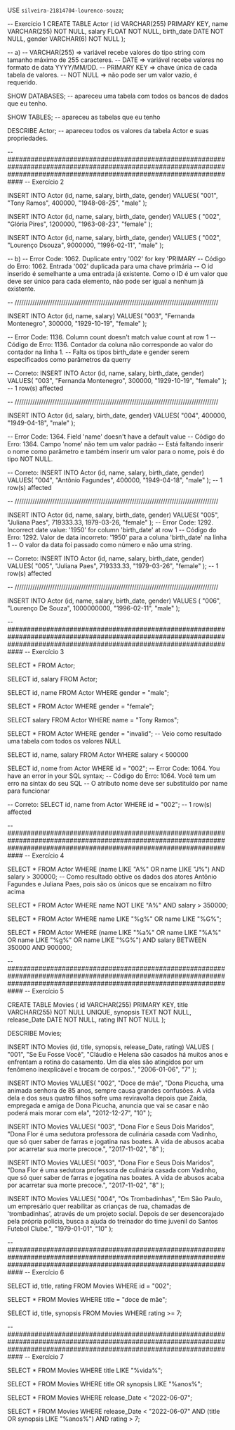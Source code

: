 USE `silveira-21814704-lourenco-souza`;

-- Exercício 1
CREATE TABLE Actor (
	id VARCHAR(255) PRIMARY KEY, 
    name VARCHAR(255) NOT NULL,
    salary FLOAT NOT NULL,
    birth_date DATE NOT NULL,
    gender VARCHAR(6) NOT NULL
);

-- a)
-- VARCHAR(255) => variável recebe valores do tipo string com tamanho máximo de 255 caracteres.
-- DATE => variável recebe valores no formato de data YYYY/MM/DD.
-- PRIMARY KEY => chave única de cada tabela de valores.
-- NOT NULL => não pode ser um valor vazio, é requerido.

SHOW DATABASES;
-- apareceu uma tabela com todos os bancos de dados que eu tenho.

SHOW TABLES;
-- apareceu as tabelas que eu tenho

DESCRIBE Actor;
-- apareceu todos os valores da tabela Actor e suas propriedades.

-- ############################################################################################################################################################################
-- Exercício 2

INSERT INTO Actor (id, name, salary, birth_date, gender)
VALUES(
	"001",
    "Tony Ramos",
    400000,
    "1948-08-25",
    "male"
);

INSERT INTO Actor (id, name, salary, birth_date, gender)
VALUES (
	"002",
    "Glória Pires",
    1200000,
    "1963-08-23",
    "female"
);

INSERT INTO Actor (id, name, salary, birth_date, gender)
VALUES (
	"002",
    "Lourenço Dsouza",
    9000000,
    "1996-02-11",
    "male"
);
 
 -- b)
 -- Error Code: 1062. Duplicate entry '002' for key 'PRIMARY
 -- Código do Erro: 1062. Entrada '002' duplicada para uma chave primária
 -- O id inserido é semelhante a uma entrada já existente. Como o ID é um valor que deve ser único para cada elemento, não pode ser igual a nenhum já existente.
 
 -- ////////////////////////////////////////////////////////////////////////////////////////////
 
 INSERT INTO Actor (id, name, salary)
 VALUES(
   "003", 
   "Fernanda Montenegro",
   300000,
   "1929-10-19", 
   "female"
 );
 
-- Error Code: 1136. Column count doesn't match value count at row 1
-- Código de Erro: 1136. Contador da coluna não corresponde ao valor do contador na linha 1.
-- Falta os tipos birth_date e gender serem especificados como parâmetros da querry

-- Correto: 
 INSERT INTO Actor (id, name, salary, birth_date, gender)
 VALUES(
   "003", 
   "Fernanda Montenegro",
   300000,
   "1929-10-19", 
   "female"
 );
 -- 1 row(s) affected
 
  -- ////////////////////////////////////////////////////////////////////////////////////////////

INSERT INTO Actor (id, salary, birth_date, gender)
VALUES(
  "004",
  400000,
  "1949-04-18", 
  "male"
);

-- Error Code: 1364. Field 'name' doesn't have a default value
-- Código do Erro: 1364. Campo 'nome' não tem um valor padrão
-- Está faltando inserir o nome como parâmetro e também inserir um valor para o nome, pois é do tipo NOT NULL.

-- Correto: 
INSERT INTO Actor (id, name, salary, birth_date, gender)
VALUES(
  "004",
  "Antônio Fagundes",
  400000,
  "1949-04-18", 
  "male"
);
 -- 1 row(s) affected

  -- ////////////////////////////////////////////////////////////////////////////////////////////
  
INSERT INTO Actor (id, name, salary, birth_date, gender)
VALUES(
  "005", 
  "Juliana Paes",
  719333.33,
  1979-03-26, 
  "female"
);
-- Error Code: 1292. Incorrect date value: '1950' for column 'birth_date' at row 1
-- Código do Erro: 1292. Valor de data incorreto: '1950' para a coluna 'birth_date' na linha 1
-- O valor da data foi passado como número e não uma string.

-- Correto:
INSERT INTO Actor (id, name, salary, birth_date, gender)
VALUES(
  "005", 
  "Juliana Paes",
  719333.33,
  "1979-03-26", 
  "female"
);
 -- 1 row(s) affected

  -- ////////////////////////////////////////////////////////////////////////////////////////////

INSERT INTO Actor (id, name, salary, birth_date, gender)
VALUES (
	"006",
    "Lourenço De Souza",
    1000000000,
    "1996-02-11",
    "male"
);

-- ############################################################################################################################################################################
-- Exercício 3

SELECT * FROM Actor;

SELECT id, salary FROM Actor;

SELECT id, name FROM Actor
WHERE gender = "male";

SELECT * FROM Actor
WHERE gender = "female";

SELECT salary FROM Actor
WHERE name = "Tony Ramos";

SELECT * FROM Actor
WHERE gender = "invalid";
-- Veio como resultado uma tabela com todos os valores NULL

SELECT id, name, salary FROM Actor
WHERE salary < 500000

SELECT id, nome from Actor WHERE id = "002";
-- Error Code: 1064. You have an error in your SQL syntax;
-- Código do Erro: 1064. Você tem um erro na síntax do seu SQL
-- O atributo nome deve ser substituído por name para funcionar

-- Correto:
SELECT id, name from Actor WHERE id = "002";
 -- 1 row(s) affected

-- ############################################################################################################################################################################
-- Exercício 4

SELECT * FROM Actor
WHERE (name LIKE "A%" OR name LIKE "J%") AND salary > 300000;
-- Como resultado obtive os dados dos atores Antônio Fagundes e Juliana Paes, pois são os únicos que se encaixam no filtro acima

SELECT * FROM Actor
WHERE name NOT LIKE "A%" AND salary > 350000;

SELECT * FROM Actor
WHERE name LIKE "%g%" OR name LIKE "%G%";

SELECT * FROM Actor 
WHERE (name LIKE "%a%" OR name LIKE "%A%" OR name LIKE "%g%" OR name LIKE "%G%") 
AND salary BETWEEN 350000 AND  900000;

-- ############################################################################################################################################################################
-- Exercício 5

CREATE TABLE Movies (
	id VARCHAR(255) PRIMARY KEY,
    title VARCHAR(255) NOT NULL UNIQUE,
    synopsis TEXT NOT NULL,
    release_Date DATE NOT NULL,
    rating INT NOT NULL
);

DESCRIBE Movies;

INSERT INTO Movies (id, title, synopsis, release_Date, rating)
VALUES (
	"001",
    "Se Eu Fosse Você",
    "Cláudio e Helena são casados há muitos anos e enfrentam a rotina do casamento. Um dia eles são atingidos por um fenômeno inexplicável e trocam de corpos.",
    "2006-01-06",
    "7"
);

INSERT INTO Movies
VALUES(
	"002",
    "Doce de mãe",
    "Dona Picucha, uma animada senhora de 85 anos, sempre causa grandes confusões. A vida dela e dos seus quatro filhos sofre uma reviravolta depois que Zaida, empregada e amiga de Dona Picucha, anuncia que vai se casar e não poderá mais morar com ela",
    "2012-12-27",
    "10"
);

INSERT INTO Movies
VALUES(
	"003",
    "Dona Flor e Seus Dois Maridos",
    "Dona Flor é uma sedutora professora de culinária casada com Vadinho, que só quer saber de farras e jogatina nas boates. A vida de abusos acaba por acarretar sua morte precoce.",
    "2017-11-02",
    "8"
);

INSERT INTO Movies
VALUES(
	"003",
    "Dona Flor e Seus Dois Maridos",
    "Dona Flor é uma sedutora professora de culinária casada com Vadinho, que só quer saber de farras e jogatina nas boates. A vida de abusos acaba por acarretar sua morte precoce.",
    "2017-11-02",
    "8"
);

INSERT INTO Movies
VALUES(
	"004",
    "Os Trombadinhas",
    "Em São Paulo, um empresário quer reabilitar as crianças de rua, chamadas de 'trombadinhas', através de um projeto social. Depois de ser desencorajado pela própria polícia, busca a ajuda do treinador do time juvenil do Santos Futebol Clube.",
    "1979-01-01",
    "10"
);

-- ############################################################################################################################################################################
-- Exercício 6

SELECT id, title, rating FROM Movies
WHERE id = "002";

SELECT * FROM Movies
WHERE title = "doce de mãe";

SELECT id, title, synopsis FROM Movies
WHERE rating >= 7;

-- ############################################################################################################################################################################
-- Exercício 7

SELECT * FROM Movies
WHERE title LIKE "%vida%";

SELECT * FROM Movies
WHERE title OR synopsis LIKE "%anos%";

SELECT * FROM Movies
WHERE release_Date < "2022-06-07";

SELECT * FROM Movies
WHERE release_Date < "2022-06-07" AND (title OR synopsis LIKE "%anos%") AND rating > 7;